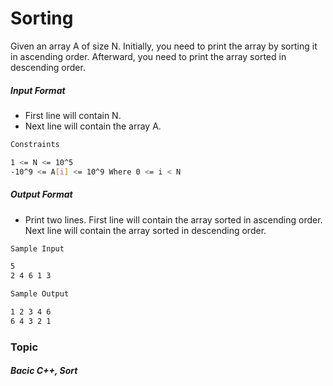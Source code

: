 # Sorting

Given an array A of size N. Initially, you need to print the array by sorting it in ascending order. Afterward, you need to print the array sorted in descending order.

##### Input Format

- First line will contain N.
- Next line will contain the array A.

```bash
Constraints

1 <= N <= 10^5
-10^9 <= A[i] <= 10^9 Where 0 <= i < N
```
##### Output Format

- Print two lines. First line will contain the array sorted in ascending order. Next line will contain the array sorted in descending order.

```bash
Sample Input

5
2 4 6 1 3

Sample Output

1 2 3 4 6
6 4 3 2 1
```
### Topic

##### Bacic C++, Sort
